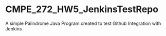 # CMPE_272_HW5_JenkinsTestRepo

A simple Palindrome Java Program created to test Github Integration with Jenkins 
